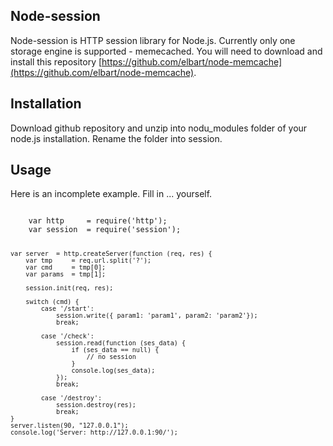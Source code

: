 ## Node-session

Node-session is HTTP session library for Node.js. Currently only one storage engine is supported - memecached. You will need 
to download and install this repository [https://github.com/elbart/node-memcache](https://github.com/elbart/node-memcache).

## Installation

Download github repository and unzip into nodu_modules folder of your node.js installation. Rename the folder into session.

## Usage

Here is an incomplete example. Fill in ... yourself.

<code>
	var http 	 = require('http');
	var session  = require('session');

	var server  = http.createServer(function (req, res) {
		var tmp 	= req.url.split('?');
		var cmd    	= tmp[0];
		var params 	= tmp[1];
		
		session.init(req, res);
		
		switch (cmd) {
			case '/start':
				session.write({ param1: 'param1', param2: 'param2'});
				break;
				
			case '/check':
				session.read(function (ses_data) {
					if (ses_data == null) {
						// no session
					}
					console.log(ses_data);
				});
				break;
			
			case '/destroy':
				session.destroy(res);
				break;
	}
	server.listen(90, "127.0.0.1");
	console.log('Server: http://127.0.0.1:90/');
</code>